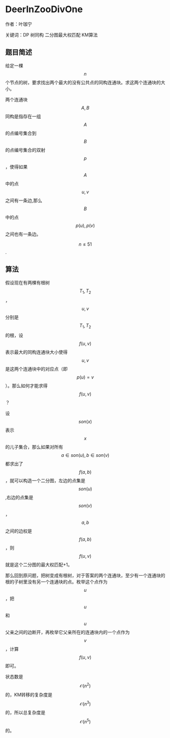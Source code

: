 # DeerInZooDivOne
作者：叶珈宁

关键词：DP 树同构 二分图最大权匹配 KM算法 
## 题目简述
给定一棵$$n$$个节点的树，要求找出两个最大的没有公共点的同构连通块。求这两个连通块的大小。

两个连通块$$A,B$$同构是指存在一组$$A$$的点编号集合到$$B$$的点编号集合的双射$$p$$，使得如果$$A$$中的点$$u,v$$之间有一条边,那么$$B$$中的点$$p(u),p(v)$$之间也有一条边。

$$n\leq 51$$.
## 算法

假设现在有两棵有根树$$T_1,T_2$$，$$u,v$$分别是$$T_1,T_2$$的根，设$$f(u,v)$$表示最大的同构连通块大小使得$$u,v$$是这两个连通块中的对应点（即$$p(u)=v$$）。那么如何才能求得$$f(u,v)$$？

设$$son(x)$$表示$$x$$的儿子集合，那么如果对所有$$a\in son(u),b\in son(v)$$都求出了$$f(a,b)$$，就可以构造一个二分图，左边的点集是$$son(u)$$,右边的点集是$$son(v)$$，$$a,b$$之间的边权是$$f(a,b)$$，则$$f(u,v)$$就是这个二分图的最大权匹配+1。

那么回到原问题，把树变成有根树，对于答案的两个连通块，至少有一个连通块的根的子树里没有另一个连通块的点。枚举这个点作为$$u$$，把$$u$$和$$u$$父亲之间的边断开，再枚举它父亲所在的连通块内的一个点作为$$v$$，计算$$f(u,v)$$即可。

状态数是$$\mathcal{O}(n^2)$$的，KM转移的复杂度是$$\mathcal{O}(n^3)$$的，所以总复杂度是$$\mathcal{O}(n^5)$$的。